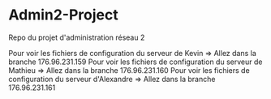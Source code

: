 # Admin2-Project
Repo du projet d'administration réseau 2

Pour voir les fichiers de configuration du serveur de Kevin => Allez dans la branche 176.96.231.159 
Pour voir les fichiers de configuration du serveur de Mathieu => Allez dans la branche 176.96.231.160 
Pour voir les fichiers de configuration du serveur d'Alexandre => Allez dans la branche 176.96.231.161 
